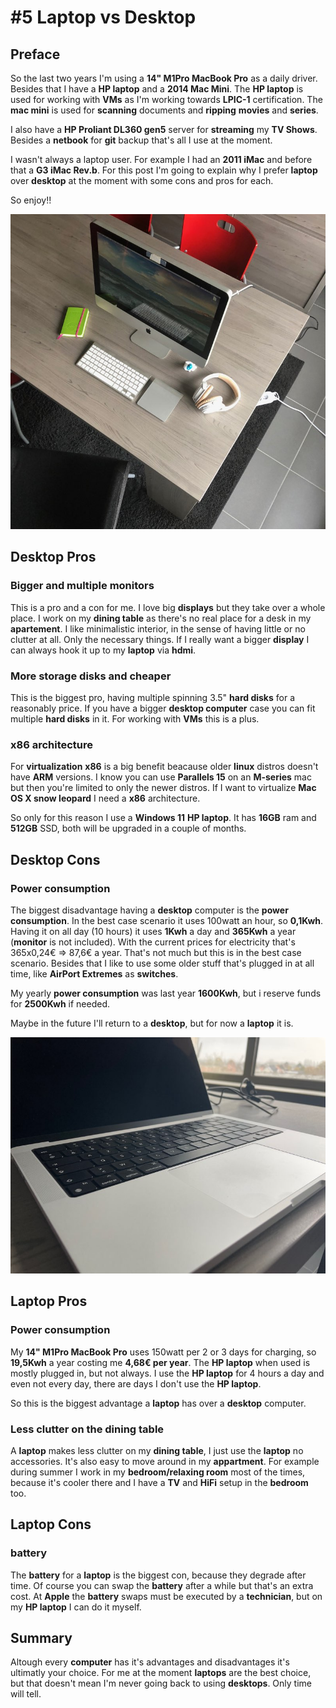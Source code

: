 # #5 Laptop vs Desktop

## Preface

So the last two years I'm using a **14" M1Pro MacBook Pro** as a daily driver. Besides that I have a **HP laptop** and a **2014 Mac Mini**. The **HP laptop** is used for working with **VMs** as I'm working towards **LPIC-1** certification. The **mac mini** is used for **scanning** documents and **ripping** **movies** and **series**.

I also have a **HP Proliant DL360 gen5** server for **streaming** my **TV Shows**. Besides a **netbook** for **git** backup that's all I use at the moment.

I wasn't always a laptop user. For example I had an **2011 iMac** and before that a **G3 iMac Rev.b**. For this post I'm going to explain why I prefer **laptop** over **desktop** at the moment with some cons and pros for each.

So enjoy!!

![iMac 2011](images/imac-2011.jpg)

## Desktop Pros

### Bigger and multiple monitors

This is a pro and a con for me. I love big **displays** but they take over a whole place. I work on my **dining table** as there's no real place for a desk in my **apartement**. I like minimalistic interior, in the sense of having little or no clutter at all. Only the necessary things. If I really want a bigger **display** I can always hook it up to my **laptop** via **hdmi**.

### More storage disks and cheaper

This is the biggest pro, having multiple spinning 3.5" **hard disks** for a reasonably price. If you have a bigger **desktop computer** case you can fit multiple **hard disks** in it. For working with **VMs** this is a plus.

### x86 architecture

For **virtualization** **x86** is a big benefit beacause older **linux** distros doesn't have **ARM** versions. I know you can use **Parallels 15** on an **M-series** mac but then you're limited to only the newer distros. If I want to virtualize **Mac OS X snow leopard** I need a **x86** architecture.

So only for this reason I use a **Windows 11** **HP laptop**. It has **16GB** ram and **512GB** SSD, both will be upgraded in a couple of months.

## Desktop Cons

### Power consumption

The biggest disadvantage having a **desktop** computer is the **power consumption**. In the best case scenario it uses 100watt an hour, so **0,1Kwh**. Having it on all day (10 hours) it uses **1Kwh** a day and **365Kwh** a year (**monitor** is not included). With the current prices for electricity that's 365x0,24€ => 87,6€ a year. That's not much but this is in the best case scenario. Besides that I like to use some older stuff that's plugged in at all time, like **AirPort Extremes** as **switches**.

My yearly **power consumption** was last year **1600Kwh**, but i reserve funds for **2500Kwh** if needed.

Maybe in the future I'll return to a **desktop**, but for now a **laptop** it is.

![14" M1Pro MacBook Pro](images/macbook-pro.jpg)

## Laptop Pros

### Power consumption

My **14" M1Pro MacBook Pro** uses 150watt per 2 or 3 days for charging, so **19,5Kwh** a year costing me **4,68€ per year**. The **HP laptop** when used is mostly plugged in, but not always. I use the **HP laptop** for 4 hours a day and even not every day, there are days I don't use the **HP laptop**.

So this is the biggest advantage a **laptop** has over a **desktop** computer.

### Less clutter on the dining table

A **laptop** makes less clutter on my **dining table**, I just use the **laptop** no accessories. It's also easy to move around in my **appartment**. For example during summer I work in my **bedroom/relaxing room** most of the times, because it's cooler there and I have a **TV** and **HiFi** setup in the **bedroom** too.

## Laptop Cons

### battery

The **battery** for a **laptop** is the biggest con, because they degrade after time. Of course you can swap the **battery** after a while but that's an extra cost. At **Apple** the **battery** swaps must be executed by a **technician**, but on my **HP laptop** I can do it myself.

## Summary

Altough every **computer** has it's advantages and disadvantages it's ultimatly your choice. For me at the moment **laptops** are the best choice, but that doesn't mean I'm never going back to using **desktops**. Only time will tell.